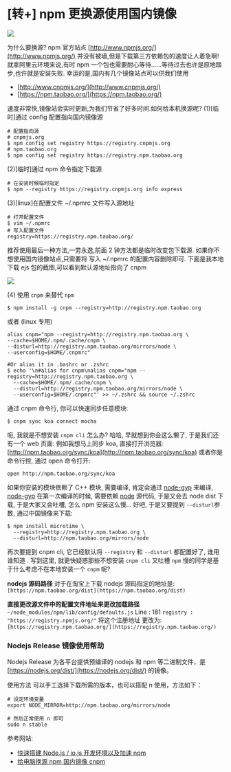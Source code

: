 # [转+] npm 更换源使用国内镜像

![](https://file.wulicode.com/note/2021/10-22/09-22-32302.png)

为什么要换源? npm 官方站点 [http://www.npmjs.org/](http://www.npmjs.org/) 并没有被墙,但是下载第三方依赖包的速度让人着急啊!
就拿阿里云环境来说,有时 npm 一个包也需要耐心等待......等待过去也许是原地踏步,也许就是安装失败.
幸运的是,国内有几个镜像站点可以供我们使用

-   [http://www.cnpmjs.org/](http://www.cnpmjs.org/)
-   [https://npm.taobao.org/](https://npm.taobao.org/)

速度非常快,镜像站会实时更新,为我们节省了好多时间.如何给本机换源呢?
(1)[临时]通过 config 配置指向国内镜像源

```shell
# 配置指向源
# cnpmjs.org
$ npm config set registry https://registry.cnpmjs.org
# npm.taobao.org
$ npm config set registry https://registry.npm.taobao.org
```

(2)[临时]通过 npm 命令指定下载源

```shell
# 在安装时候临时指定
$ npm --registry https://registry.cnpmjs.org info express
```

(3)[linux]在配置文件 ~/.npmrc 文件写入源地址

```shell
# 打开配置文件
$ vim ~/.npmrc
# 写入配置文件
registry=https://registry.npm.taobao.org/
```

推荐使用最后一种方法,一劳永逸,前面 2 钟方法都是临时改变包下载源.
如果你不想使用国内镜像站点,只需要将 写入 ~/.npmrc 的配置内容删除即可.
下面是我本地下载 ejs 包的截图,可以看到默认源地址指向了 cnpm

![](https://file.wulicode.com/note/2021/10-22/09-23-58447.png)

(4) 使用 `cnpm` 来替代 `npm`

```shell
$ npm install -g cnpm --registry=http://registry.npm.taobao.org
```

或者 (linux 专用)

```shell
alias cnpm="npm --registry=http://registry.npm.taobao.org \
--cache=$HOME/.npm/.cache/cnpm \
--disturl=http://registry.npm.taobao.org/mirrors/node \
--userconfig=$HOME/.cnpmrc"

#Or alias it in .bashrc or .zshrc
$ echo '\n#alias for cnpm\nalias cnpm="npm --registry=http://registry.npm.taobao.org \
  --cache=$HOME/.npm/.cache/cnpm \
  --disturl=http://registry.npm.taobao.org/mirrors/node \
  --userconfig=$HOME/.cnpmrc"' >> ~/.zshrc && source ~/.zshrc
```

通过 cnpm 命令行, 你可以快速同步任意模块:

```shell
$ cnpm sync koa connect mocha
```

呃, 我就是不想安装 `cnpm cli` 怎么办? 哈哈, 早就想到你会这么懒了, 于是我们还有一个 web 页面:
例如我想马上同步 koa, 直接打开浏览器: [http://npm.taobao.org/sync/koa](http://npm.taobao.org/sync/koa)
或者你是命令行控, 通过 open 命令打开:

```
open http://npm.taobao.org/sync/koa
```

如果你安装的模块依赖了 C++ 模块, 需要编译, 肯定会通过 [node-gyp](https://github.com/TooTallNate/node-gyp) 来编译, [node-gyp](https://github.com/TooTallNate/node-gyp) 在第一次编译的时候, 需要依赖 [node](http://nodejs.org/) 源代码, 于是又会去 node dist 下载, 于是大家又会吐槽, 怎么 npm 安装这么慢...
好吧, 于是又要提到 `--disturl`参数, 通过中国镜像来下载:

```shell
$ npm install microtime \
  --registry=http://registry.npm.taobao.org \
  --disturl=http://npm.taobao.org/mirrors/node
```

再次要提到 cnpm cli, 它已经默认将 `--registry` 和 `--disturl` 都配置好了, 谁用谁知道 . 写到这里, 就更快疑惑那些不想安装 `cnpm cli` 又吐槽 `npm` 慢的同学是基于什么考虑不在本地安装一个 `cnpm` 呢?

**nodejs 源码路径**
对于在淘宝上下载 nodejs 源码指定的地址是: `[https://npm.taobao.org/dist](https://npm.taobao.org/dist)`

**直接更改源文件中的配置文件地址来更改加载路径**
`~/node_modules/npm/lib/config/defaults.js`
Line : 181
`registry : "https://registry.npmjs.org/"`
将这个注册地址 更改为: `[https://registry.npm.taobao.org/](https://registry.npm.taobao.org/)`

### Nodejs Release 镜像使用帮助

Nodejs Release 为各平台提供预编译的 nodejs 和 npm 等二进制文件，是 [https://nodejs.org/dist/](https://nodejs.org/dist/) 的镜像。

使用方法
可以手工选择下载所需的版本，也可以搭配 n 使用，方法如下：

```
# 设定环境变量
export NODE_MIRROR=http://npm.taobao.org/mirrors/node

# 然后正常使用 n 即可
sudo n stable
```

参考网站:

-   [快速搭建 Node.js / io.js 开发环境以及加速 npm](http://fengmk2.com/blog/2014/03/node-env-and-faster-npm.html)
-   [给电脑换源 npm 国内镜像 cnpm](http://yijiebuyi.com/blog/b12eac891cdc5f0dff127ae18dc386d4.html)
